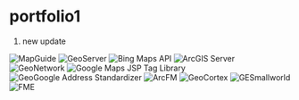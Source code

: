 # portfolio1

1) new update 

<!-- Add MapGuide skill -->
<img id="logo" src="mapguide_logo.png" alt="MapGuide">

<!-- Add GeoServer skill -->
<img id="logo" src="geoserver_logo.png" alt="GeoServer">

<!-- Add Bing Maps API skill -->
<img id="logo" src="bingmaps_logo.png" alt="Bing Maps API">

<!-- Add ArcGIS Server skill -->
<img id="logo" src="arcgisserver_logo.png" alt="ArcGIS Server">

<!-- Add GeoNetwork skill -->
<img id="logo" src="geonetwork_logo.png" alt="GeoNetwork">

<!-- Add Google Maps JSP Tag Library skill -->
<img id="logo" src="googlemaps_jsp_logo.png" alt="Google Maps JSP Tag Library">

<!-- Add GeoGoogle Address Standardizer skill -->
<img id="logo" src="geogoogle_standardizer_logo.png" alt="GeoGoogle Address Standardizer">

<!-- Add ArcFM skill -->
<img id="logo" src="arcfm_logo.png" alt="ArcFM">

<!-- Add GeoCortex skill -->
<img id="logo" src="geocortex_logo.png" alt="GeoCortex">

<!-- Add GESmallworld skill -->
<img id="logo" src="gesmallworld_logo.png" alt="GESmallworld">

<!-- Add FME skill -->
<img id="logo" src="fme_logo.png" alt="FME">
